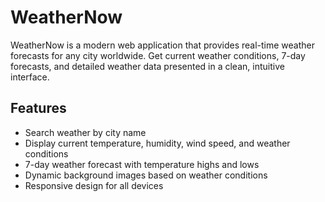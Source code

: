 # WeatherNow

WeatherNow is a modern web application that provides real-time weather forecasts for any city worldwide. Get current weather conditions, 7-day forecasts, and detailed weather data presented in a clean, intuitive interface.

## Features

- Search weather by city name
- Display current temperature, humidity, wind speed, and weather conditions
- 7-day weather forecast with temperature highs and lows
- Dynamic background images based on weather conditions
- Responsive design for all devices
